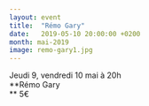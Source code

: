 ```yaml
---
layout: event
title:  "Rémo Gary"
date:   2019-05-10 20:00:00 +0200
month: mai-2019
image: remo-gary1.jpg
---
```



  Jeudi 9, vendredi 10 mai à 20h  
**Rémo Gary  
** 5€